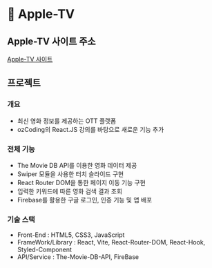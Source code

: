 # 🍎 Apple-TV

## Apple-TV 사이트 주소
[Apple-TV 사이트](https://react-apple-tv-ed5af.web.app/)

## 프로젝트
### 개요
- 최신 영화 정보를 제공하는 OTT 플랫폼
- ozCoding의 React.JS 강의를 바탕으로 새로운 기능 추가


### 전체 기능
  - The Movie DB API를 이용한 영화 데이터 제공
  - Swiper 모듈을 사용한 터치 슬라이드 구현
  - React Router DOM을 통한 페이지 이동 기능 구현
  - 입력한 키워드에 따른 영화 검색 결과 조회
  - Firebase를 활용한 구글 로그인, 인증 기능 및 앱 배포

### 기술 스택
  - Front-End : HTML5, CSS3, JavaScript
  - FrameWork/Library : React, Vite, React-Router-DOM, React-Hook, Styled-Component
  - API/Service : The-Movie-DB-API, FireBase



